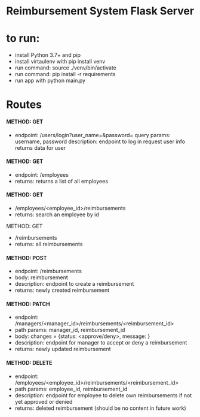 # Reimbursement System Flask Server

# to run: 
- install Python 3.7+ and pip
- install virtaulenv with pip install venv
- run command: source ./venv/bin/activate
- run command: pip install -r requirements
- run app with python main.py

# Routes
#### METHOD: GET
- endpoint: /users/login?user_name=<username>&password=<password>
query params: username, password
description: endpoint to log in request user info
returns data for user
  
#### METHOD: GET
- endpoint: /employees
- returns: returns a list of all employees

#### METHOD: GET
- /employees/<employee_id>/reimbursements
- returns: search an employee by id

METHOD: GET
- /reimbursements
- returns: all reimbursements

#### METHOD: POST
- endpoint: /reimbursements
- body: reimbursement
- description: endpoint to create a reimbursement
- returns: newly created reimbursement

#### METHOD: PATCH
- endpoint: /managers/<manager_id>/reimbursements/<reimbursement_id>
- path params: manager_id, reimbursement_id
- body: changes = {status: <approve/deny>, message: <message>}
- description: endpoint for manager to accept or deny a reimbursement
- returns: newly updated reimbursement

#### METHOD: DELETE
- endpoint: /employees/<employee_id>/reimbursements/<reimbursement_id>
- path params: employee_id, reimbursement_id
- description: endpoint for employee to delete own reimbursements if not yet approved or denied
- returns: deleted reimbursement (should be no content in future work)


